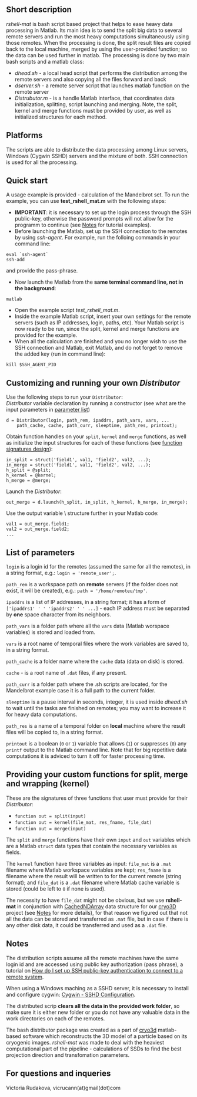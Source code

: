 ## Short description

*rshell-mat* is bash script based project that helps to ease heavy data processing in Matlab. Its main idea is to send the split big data to several remote servers and run the most heavy computations simultaneously using those remotes. When the processing is done, the split result files are copied back to the local machine, merged by using the user-provided function; so the data can be used further in matlab. The processing is done by two main bash scripts and a matlab class:  
* *dhead.sh* - a local head script that performs the distribution among the remote servers and also copying all the files forward and back  
* *dserver.sh* - a remote server script that launches matlab function on the remote server  
* *Distrubutor.m* - is a handle Matlab interface, that coordinates data initialization, splitting, script launching and merging. Note, the split, kernel and merge functions must be provided by user, as well as initialized structures for each method.  

## Platforms  

The scripts are able to distribute the data processing among Linux servers, Windows (Cygwin SSHD) servers and the mixture of both. SSH connection is used for all the processing.  

## Quick start

A usage example is provided - calculation of the Mandelbrot set. To run the example, you can use **test_rshell_mat.m** with the following steps:   
* **IMPORTANT**: it is necessary to set up the login process through the SSH public-key, otherwise the password prompts will not allow for the programm to continue (see [Notes](https://github.com/vicrucann/rshell-mat#notes) for tutorial examples).  
* Before launching the Matlab, set up the SSH connection to the remotes by using *ssh-agent*. For example, run the folloing commands in your command line:  
```
eval `ssh-agent`
ssh-add
```  
and provide the pass-phrase.  
* Now launch the Matlab from the **same terminal command line, not in the background**:  
```  
matlab
```   
* Open the example script *test_rshell_mat.m*.   
* Inside the example Matlab script, insert your own settings for the remote servers (such as IP addresses, login, paths, etc). Your Matlab script is now ready to be run, since the split, kernel and merge functions are provided for the example.  
* When all the calculation are finished and you no longer wish to use the SSH connection and Matlab, exit Matlab, and do not forget to remove the added key (run in command line):  
```
kill $SSH_AGENT_PID
```  

## Customizing and running your own *Distributor*

Use the following steps to run your `Distributor`:  
*Distributor* variable declaration by running a constructor (see what are the input parameters in [parameter list](https://github.com/vicrucann/rshell-mat/tree/auto#list-of-parameters))  
```
d = Distributor(login, path_rem, ipaddrs, path_vars, vars, ...
    path_cache, cache, path_curr, sleeptime, path_res, printout);
```   
Obtain function handles on your `split`, `kernel` and `merge` functions, as well as initialize the input structures for each of these functions (see [function signatures design](https://github.com/vicrucann/rshell-mat/tree/auto#providing-your-custom-functions-for-split-merge-and-wrapping-kernel)):  
```
in_split = struct('field1', val1, 'field2', val2, ...);
in_merge = struct('field1', val1, 'field2', val2, ...);
h_split = @split;
h_kernel = @kernel;
h_merge = @merge; 
```  
Launch the *Distributor*:  
```
out_merge = d.launch(h_split, in_split, h_kernel, h_merge, in_merge);
```
Use the output variable \ structure further in your Matlab code:  
```
val1 = out_merge.field1;
val2 = out_merge.field2;
...
```

## List of parameters  

`login` is a login id for the remotes (assumed the same for all the remotes), in a string format, e.g.: `login = 'remote_user';`.   

`path_rem` is a workspace path on **remote** servers (if the folder does not exist, it will be created), e.g.: `path = '/home/remoteu/tmp'`.   

`ipaddrs` is a list of IP addresses, in a string format; it has a form of `['ipaddrs1' ' ' 'ipaddrs2' ' ' ...]` - each IP address must be separated by **one** space character from its neighbors.  

`path_vars` is a folder path where all the `vars` data (Matlab worspace variables) is stored and loaded from.  

`vars` is a root name of temporal files where the work variables are saved to, in a string format.   

`path_cache` is a folder name where the `cache` data (data on disk) is stored.  

`cache` - is a root name of `.dat` files, if any present.  

`path_curr` is a folder path where the .sh scripts are located, for the Mandelbrot example case it is a full path to the current folder.  

`sleeptime` is a pause interval in seconds, integer, it is used inside *dhead.sh* to wait until the tasks are finished on remotes; you may want to increase it for heavy data computations.    

`path_res` is a name of a temporal folder on **local** machine where the result files will be copied to, in a string format.  

`printout` is a boolean (`0` or `1`) variable that allows (`1`) or suppresses (`0`) any `printf` output to the Matlab command line. Note that for big repetitive data computations it is adviced to turn it off for faster processing time.  

## Providing your custom functions for split, merge and wrapping (kernel)  

These are the signatures of three functions that user must provide for their *Distributor*:  
* `function out = split(input)`  
* `function out = kernel(file_mat, res_fname, file_dat)`  
* `function out = merge(input)`  

The `split` and `merge` functions have their own `input` and `out` variables which are a Matlab `struct` data types that contain the necessary variables as fields.  

The `kernel` function have three variables as input: `file_mat` is a `.mat` filename where Matlab workspace variables are kept; `res_fname` is a filename where the result will be written to for the current remote (string format); and `file_dat` is a `.dat` filename where Matlab cache variable is stored (could be left to `0` if none is used). 

The necessity to have `file_dat` might not be obvious, but we use **rshell-mat** in conjunction with [CachedNDArray](https://github.com/vicrucann/cacharr) data structure for our [cryo3D](https://github.com/vicrucann/cryo3d) project (see [Notes](https://github.com/vicrucann/rshell-mat/tree/auto#notes) for more details), for that reason we figured out that not all the data can be stored and transferred as `.mat` file, but in case if there is any other disk data, it could be transferred and used as a `.dat` file.  

## Notes  

The distribution scripts assume all the remote machines have the same login id and are accessed using public key authorization (pass phrase), a tutorial on [How do I set up SSH public-key authentication to connect to a remote system](https://kb.iu.edu/d/aews).  

When using a Windows maching as a SSHD server, it is necessary to install and configure cygwin: [Cygwin - SSHD Configuration](techtorials.me/cygwin/sshd-configuration/).  

The distributed scrip **clears all the data in the provided work folder**, so make sure it is either new folder or you do not have any valuable data in the work directories on each of the remotes.  

The bash distributor package was created as a part of [cryo3d](https://github.com/vicrucann/cryo3d) matlab-based software which reconstructs the 3D model of a particle based on its cryogenic images. *rshell-mat* was made to deal with the heaviest computational part of the pipeline - calculations of SSDs to find the best projection direction and transfomation parameters.  

## For questions and inqueries 

Victoria Rudakova, vicrucann(at)gmail(dot)com
